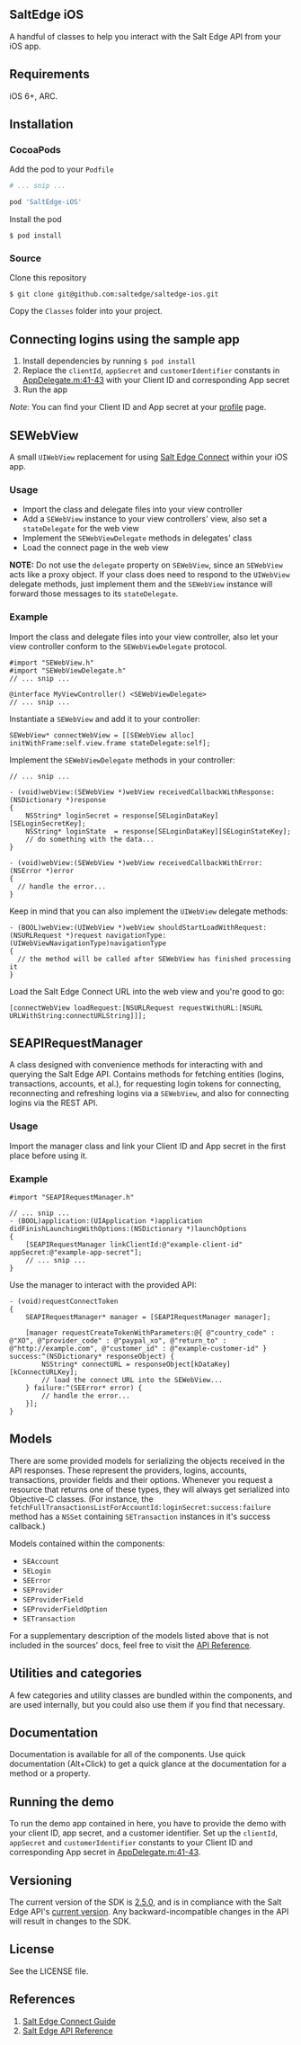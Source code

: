 ## SaltEdge iOS

A handful of classes to help you interact with the Salt Edge API from your iOS app.

## Requirements

iOS 6+, ARC.

## Installation
### CocoaPods

Add the pod to your `Podfile`

```ruby
# ... snip ...

pod 'SaltEdge-iOS'
```

Install the pod

`$ pod install`

### Source

Clone this repository

`$ git clone git@github.com:saltedge/saltedge-ios.git`

Copy the `Classes` folder into your project.

## Connecting logins using the sample app

1. Install dependencies by running `$ pod install`
2. Replace the `clientId`, `appSecret` and `customerIdentifier` constants in [AppDelegate.m:41-43](https://github.com/saltedge/saltedge-ios/blob/master/Salt%20Edge%20API%20Demo/AppDelegate.m#L41-L43) with your Client ID and corresponding App secret
3. Run the app

*Note*: You can find your Client ID and App secret at your [profile](https://www.saltedge.com/clients/profile/settings) page.

## SEWebView

A small `UIWebView` replacement for using [Salt Edge Connect](https://docs.saltedge.com/guides/connect/) within your iOS app.

### Usage

* Import the class and delegate files into your view controller
* Add a `SEWebView` instance to your view controllers' view, also set a `stateDelegate` for the web view
* Implement the `SEWebViewDelegate` methods in delegates' class
* Load the connect page in the web view

**NOTE:** Do not use the `delegate` property on `SEWebView`, since an `SEWebView` acts like a proxy object. If your class does need to respond to the `UIWebView` delegate methods, just implement them and the `SEWebView` instance will forward those messages to its `stateDelegate`.

### Example

Import the class and delegate files into your view controller, also let your view controller conform to the `SEWebViewDelegate` protocol.

```objc
#import "SEWebView.h"
#import "SEWebViewDelegate.h"
// ... snip ...

@interface MyViewController() <SEWebViewDelegate>
// ... snip ...
```

Instantiate a `SEWebView` and add it to your controller:

```objc
SEWebView* connectWebView = [[SEWebView alloc] initWithFrame:self.view.frame stateDelegate:self];
```

Implement the `SEWebViewDelegate` methods in your controller:

```objc
// ... snip ...

- (void)webView:(SEWebView *)webView receivedCallbackWithResponse:(NSDictionary *)response
{
    NSString* loginSecret = response[SELoginDataKey][SELoginSecretKey];
    NSString* loginState  = response[SELoginDataKey][SELoginStateKey];
    // do something with the data...
}

- (void)webView:(SEWebView *)webView receivedCallbackWithError:(NSError *)error
{
  // handle the error...
}
```

Keep in mind that you can also implement the `UIWebView` delegate methods:

```objc
- (BOOL)webView:(UIWebView *)webView shouldStartLoadWithRequest:(NSURLRequest *)request navigationType:(UIWebViewNavigationType)navigationType
{
  // the method will be called after SEWebView has finished processing it
}
```

Load the Salt Edge Connect URL into the web view and you're good to go:

```objc
[connectWebView loadRequest:[NSURLRequest requestWithURL:[NSURL URLWithString:connectURLString]]];
```

## SEAPIRequestManager

A class designed with convenience methods for interacting with and querying the Salt Edge API. Contains methods for fetching entities (logins, transactions, accounts, et al.), for requesting login tokens for connecting, reconnecting and refreshing logins via a `SEWebView`, and also for connecting logins via the REST API.

### Usage

Import the manager class and link your Client ID and App secret in the first place before using it.

### Example

```objc
#import "SEAPIRequestManager.h"

// ... snip ...
- (BOOL)application:(UIApplication *)application didFinishLaunchingWithOptions:(NSDictionary *)launchOptions
{
    [SEAPIRequestManager linkClientId:@"example-client-id" appSecret:@"example-app-secret"];
    // ... snip ...
}
```

Use the manager to interact with the provided API:

```objc
- (void)requestConnectToken
{
    SEAPIRequestManager* manager = [SEAPIRequestManager manager];

    [manager requestCreateTokenWithParameters:@{ @"country_code" : @"XO", @"provider_code" : @"paypal_xo", @"return_to" : @"http://example.com", @"customer_id" : @"example-customer-id" } success:^(NSDictionary* responseObject) {
        NSString* connectURL = responseObject[kDataKey][kConnectURLKey];
        // load the connect URL into the SEWebView...
    } failure:^(SEError* error) {
        // handle the error...
    }];
}
```

## Models

There are some provided models for serializing the objects received in the API responses. These represent the providers, logins, accounts, transactions, provider fields and their options. Whenever you request a resource that returns one of these types, they will always get serialized into Objective-C classes. (For instance, the `fetchFullTransactionsListForAccountId:loginSecret:success:failure` method has a `NSSet` containing `SETransaction` instances in it's success callback.)

Models contained within the components:

* `SEAccount`
* `SELogin`
* `SEError`
* `SEProvider`
* `SEProviderField`
* `SEProviderFieldOption`
* `SETransaction`

For a supplementary description of the models listed above that is not included in the sources' docs, feel free to visit the [API Reference](https://docs.saltedge.com/reference/).

## Utilities and categories

A few categories and utility classes are bundled within the components, and are used internally, but you could also use them if you find that necessary.

## Documentation

Documentation is available for all of the components. Use quick documentation (Alt+Click) to get a quick glance at the documentation for a method or a property.

## Running the demo

To run the demo app contained in here, you have to provide the demo with your client ID, app secret, and a customer identifier.
Set up the `clientId`, `appSecret` and `customerIdentifier` constants to your Client ID and corresponding App secret in [AppDelegate.m:41-43](https://github.com/saltedge/saltedge-ios/blob/master/Salt%20Edge%20API%20Demo/AppDelegate.m#L41-L43).

## Versioning

The current version of the SDK is [2.5.0](https://github.com/saltedge/saltedge-ios/releases/tag/v2.5.0), and is in compliance with the Salt Edge API's [current version](https://docs.saltedge.com/#version_management). Any backward-incompatible changes in the API will result in changes to the SDK.

## License

See the LICENSE file.

## References

1. [Salt Edge Connect Guide](https://docs.saltedge.com/guides/connect/)
2. [Salt Edge API Reference](https://docs.saltedge.com/reference/)
